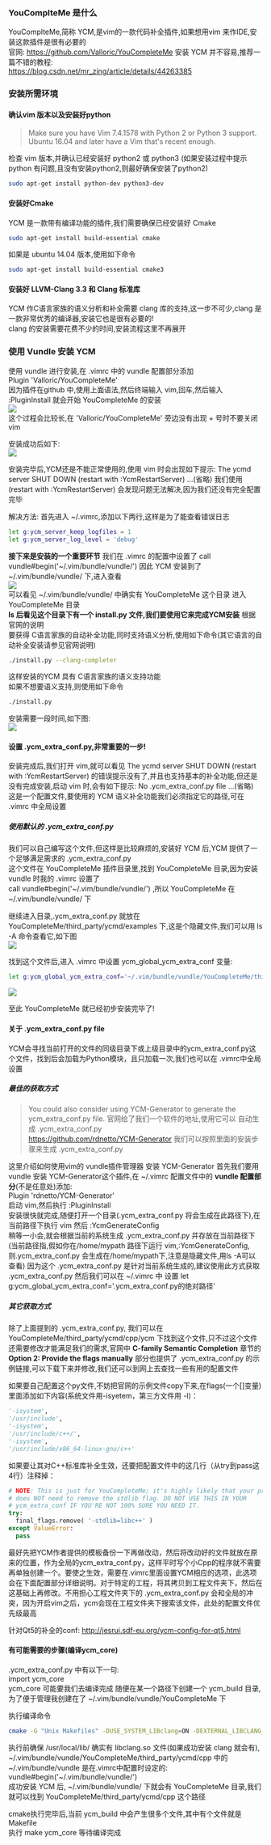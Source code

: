 ### YouComplteMe 是什么
YouComplteMe,简称 YCM,是vim的一款代码补全插件,如果想用vim 来作IDE,安装这款插件是很有必要的   
官网: https://github.com/Valloric/YouCompleteMe
安装 YCM 并不容易,推荐一篇不错的教程:  
https://blog.csdn.net/mr_zing/article/details/44263385  

### 安装所需环境
#### 确认vim 版本以及安装好python
> Make sure you have Vim 7.4.1578 with Python 2 or Python 3 support. Ubuntu 16.04 and later have a Vim that's recent enough.

检查 vim 版本,并确认已经安装好 python2 或 python3
(如果安装过程中提示 python 有问题,且没有安装python2,则最好确保安装了python2)  
  
```bash
sudo apt-get install python-dev python3-dev
```

#### 安装好Cmake  
YCM 是一款带有编译功能的插件,我们需要确保已经安装好 Cmake
```bash
sudo apt-get install build-essential cmake
```

如果是 ubuntu 14.04 版本,使用如下命令
```bash
sudo apt-get install build-essential cmake3
```

#### 安装好 LLVM-Clang 3.3 和 Clang 标准库
YCM 作C语言家族的语义分析和补全需要 clang 库的支持,这一步不可少,clang 是一款非常优秀的编译器,安装它也是很有必要的!   
clang 的安装需要花费不少的时间,安装流程这里不再展开  

### 使用 Vundle 安装 YCM
使用 vundle 进行安装,在 .vimrc 中的 vundle 配置部分添加  
Plugin 'Valloric/YouCompleteMe'  
因为插件在github 中,使用上面语法,然后终端输入 vim,回车,然后输入 :PluginInstall 
就会开始 YouCompleteMe 的安装   
![](img/YCM_Install.png)  
这个过程会比较长,在 'Valloric/YouCompleteMe' 旁边没有出现 + 号时不要关闭vim  

安装成功后如下:  
![](img/YCM_Install_success.png)  

安装完毕后,YCM还是不能正常使用的,使用 vim 时会出现如下提示:
The ycmd server SHUT DOWN (restart with :YcmRestartServer) ...(省略)
我们使用 (restart with :YcmRestartServer) 会发现问题无法解决,因为我们还没有完全配置完毕  

解决方法:
首先进入 ~/.vimrc,添加以下两行,这样是为了能查看错误日志
```bash
let g:ycm_server_keep_logfiles = 1
let g:ycm_server_log_level = 'debug'
```

**接下来是安装的一个重要环节**
我们在 .vimrc 的配置中设置了 call vundle#begin('~/.vim/bundle/vundle/')
因此 YCM 安装到了 ~/.vim/bundle/vundle/ 下,进入查看  
![](img/YCMPath.png)  
可以看见 ~/.vim/bundle/vundle/ 中确实有 YouCompleteMe 这个目录 
进入 YouCompleteMe 目录  
**ls 后看见这个目录下有一个 install.py 文件,我们要使用它来完成YCM安装**
根据官网的说明  
要获得 C语言家族的自动补全功能,同时支持语义分析,使用如下命令(其它语言的自动补全安装请参见官网说明)
```bash
./install.py --clang-completer
```
这样安装的YCM 具有 C语言家族的语义支持功能    
如果不想要语义支持,则使用如下命令  
```bash
./install.py
```

安装需要一段时间,如下图:  
![](img/C-family-Complete.png)

#### 设置 .ycm_extra_conf.py,非常重要的一步!
安装完成后,我们打开 vim,就可以看见 The ycmd server SHUT DOWN (restart with :YcmRestartServer) 的错误提示没有了,并且也支持基本的补全功能,但还是没有完成安装,启动 vim 时,会有如下提示:
No .ycm_extra_conf.py file ...(省略)  
这是一个配置文件,要使用的 YCM 语义补全功能我们必须指定它的路径,可在 .vimrc 中全局设置  

##### 使用默认的 .ycm_extra_conf.py
我们可以自己编写这个文件,但这样是比较麻烦的,安装好 YCM 后,YCM 提供了一个足够满足需求的 .ycm_extra_conf.py  
这个文件在 YouCompleteMe 插件目录里,找到 YouCompleteMe 目录,因为安装 vundle 时我的 .vimrc 设置了  
call vundle#begin('~/.vim/bundle/vundle/')  ,所以 YouCompleteMe 在 ~/.vim/bundle/vundle/ 下

继续进入目录,.ycm_extra_conf.py 就放在 YouCompleteMe/third_party/ycmd/examples 下,这是个隐藏文件,我们可以用 ls -A 命令查看它,如下图  
![](img/YCM_cpp_conf.png)

找到这个文件后,进入 .vimrc 中设置 ycm_global_ycm_extra_conf 变量:  
```bash
let g:ycm_global_ycm_extra_conf='~/.vim/bundle/vundle/YouCompleteMe/third_party/ycmd/examples/.ycm_extra_conf.py'
```

![](img/myYCMconf.png)  

至此 YouCompleteMe 就已经初步安装完毕了!

#### 关于 .ycm_extra_conf.py file
YCM会寻找当前打开的文件的同级目录下或上级目录中的ycm_extra_conf.py这个文件，找到后会加载为Python模块，且只加载一次,我们也可以在 .vimrc中全局设置  

##### 最佳的获取方式
> You could also consider using YCM-Generator to generate the ycm_extra_conf.py file.
官网给了我们一个软件的地址,使用它可以 自动生成 .ycm_extra_conf.py    
https://github.com/rdnetto/YCM-Generator 
我们可以按照里面的安装步骤来生成 .ycm_extra_conf.py  

这里介绍如何使用vim的 vundle插件管理器 安装 YCM-Generator 
首先我们要用vundle 安装 YCM-Generator这个插件,在 ~/.vimrc 配置文件中的 **vundle 配置部分**(不是任意处)添加:  
Plugin 'rdnetto/YCM-Generator'  
启动 vim,然后执行 :PluginInstall  
安装很快就完成,随便打开一个目录(.ycm_extra_conf.py 将会生成在此路径下),在当前路径下执行 vim 
然后 :YcmGenerateConfig  
稍等一小会,就会根据当前的系统生成 .ycm_extra_conf.py 并存放在当前路径下(当前路径指,假如你在/home/mypath 路径下运行 vim,:YcmGenerateConfig,则.ycm_extra_conf.py 会生成在/home/mypath下,注意是隐藏文件,用ls -A可以查看)
因为这个 .ycm_extra_conf.py 是针对当前系统生成的,建议使用此方式获取 .ycm_extra_conf.py
然后我们可以在 ~/.vimrc 中
设置
let g:ycm_global_ycm_extra_conf='.ycm_extra_conf.py的绝对路径'

#####  其它获取方式
除了上面提到的 .ycm_extra_conf.py, 我们可以在 YouCompleteMe/third_party/ycmd/cpp/ycm 下找到这个文件,只不过这个文件还需要修改才能满足我们的需求,官网中 **C-family Semantic Completion** 章节的 **Option 2: Provide the flags manually** 部分也提供了
.ycm_extra_conf.py 的示例链接,可以下载下来并修改,我们还可以到网上去查找一些有用的配置文件

如果要自己配置这个py文件,不妨把官网的示例文件copy下来,在flags(一个[]变量)里面添加如下内容(系统文件用-isyetem，第三方文件用 -I)：
```py
'-isystem',  
'/usr/include',  
'-isystem',  
'/usr/include/c++/',  
'-isystem',  
'/usr/include/x86_64-linux-gnu/c++' 
```
如果要让其对C++标准库补全生效，还要把配置文件中的这几行（从try到pass这4行）注释掉：
```python
# NOTE: This is just for YouCompleteMe; it's highly likely that your project  
# does NOT need to remove the stdlib flag. DO NOT USE THIS IN YOUR  
# ycm_extra_conf IF YOU'RE NOT 100% SURE YOU NEED IT.  
try:  
  final_flags.remove( '-stdlib=libc++' )  
except ValueError:  
  pass 
```

 最好先把YCM作者提供的模板备份一下再做改动，然后将改动好的文件就放在原来的位置，作为全局的ycm_extra_conf.py，这样平时写个小Cpp的程序就不需要再单独创建一个。要使之生效，需要在.vimrc里面设置YCM相应的选项，此选项会在下面配置部分详细说明。对于特定的工程，将其拷贝到工程文件夹下，然后在这基础上再修改。不用担心工程文件夹下的 .ycm_extra_conf.py 会和全局的冲突，因为开启vim之后，ycm会现在工程文件夹下搜索该文件，此处的配置文件优先级最高  

针对Qt5的补全的conf:  http://jesrui.sdf-eu.org/ycm-config-for-qt5.html
  


#### 有可能需要的步骤(编译ycm_core)  
.ycm_extra_conf.py 中有以下一句:  
import ycm_core  
ycm_core 可能要我们去编译完成
随便在某一个路径下创建一个 ycm_build 目录,为了便于管理我创建在了 ~/.vim/bundle/vundle/YouCompleteMe 下  

执行编译命令 
```bash
cmake -G "Unix Makefiles" -DUSE_SYSTEM_LIBclang=ON -DEXTERNAL_LIBCLANG_PATH=/usr/local/lib/libclang.so . ~/.vim/bundle/vundle/YouCompleteMe/third_party/ycmd/cpp
```

执行前确保 /usr/local/lib/ 确实有 libclang.so 文件(如果成功安装 clang 就会有),  
~/.vim/bundle/vundle/YouCompleteMe/third_party/ycmd/cpp 中的
~/.vim/bundle/vundle 是在.vimrc中配置时设定的:  
vundle#begin('~/.vim/bundle/vundle/')  
成功安装 YCM 后, ~/.vim/bundle/vundle/ 下就会有 YouCompleteMe 目录,我们就可以找到 YouCompleteMe/third_party/ycmd/cpp  这个路径

cmake执行完毕后,当前 ycm_build 中会产生很多个文件,其中有个文件就是 Makefile  
执行  make ycm_core   等待编译完成
